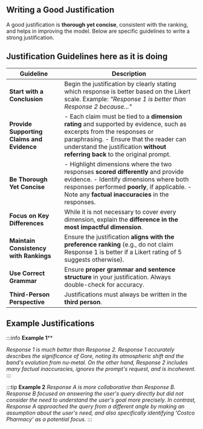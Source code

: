 ## Writing a Good Justification

A good justification is **thorough yet concise**, consistent with the ranking, and helps in improving the model. Below are specific guidelines to write a strong justification.

## Justification Guidelines here as it is doing

| **Guideline**                              | **Description**                                                                                                                                                                                                                                   |
| ------------------------------------------ | ------------------------------------------------------------------------------------------------------------------------------------------------------------------------------------------------------------------------------------------------- |
| **Start with a Conclusion**                | Begin the justification by clearly stating which response is better based on the Likert scale. Example: *"Response 1 is better than Response 2 because..."*                                                                                       |
| **Provide Supporting Claims and Evidence** | - Each claim must be tied to a **dimension rating** and supported by evidence, such as excerpts from the responses or paraphrasing.  - Ensure that the reader can understand the justification **without referring back** to the original prompt. |
| **Be Thorough Yet Concise**                | - Highlight dimensions where the two responses **scored differently** and provide evidence.  - Identify dimensions where both responses performed **poorly**, if applicable.  - Note any **factual inaccuracies** in the responses.               |
| **Focus on Key Differences**               | While it is not necessary to cover every dimension, explain the **difference in the most impactful dimension**.                                                                                                                                   |
| **Maintain Consistency with Rankings**     | Ensure the justification **aligns with the preference ranking** (e.g., do not claim Response 1 is better if a Likert rating of 5 suggests otherwise).                                                                                             |
| **Use Correct Grammar**                    | Ensure **proper grammar and sentence structure** in your justification. Always double-check for accuracy.                                                                                                                                         |
| **Third-Person Perspective**               | Justifications must always be written in the **third person**.                                                                                                                                                                                    |

## Example Justifications

:::info
**Example 1**\*\*&#x20;

*Response 1 is much better than Response 2. Response 1 accurately describes the significance of Gore, noting its atmospheric shift and the band's evolution from nu-metal. On the other hand, Response 2 includes many factual inaccuracies, ignores the prompt's request, and is incoherent.*
:::

:::tip
**Example 2**
*Response A is more collaborative than Response B. Response B focused on answering the user's query directly but did not consider the need to understand the user's goal more precisely. In contrast, Response A approached the query from a different angle by making an assumption about the user's need, and also specifically identifying 'Costco Pharmacy' as a potential focus.*
:::